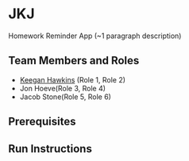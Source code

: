 # JKJ

Homework Reminder App (~1 paragraph description)

## Team Members and Roles

* [Keegan Hawkins](https://github.com/Khawk2000/CIS350-HW2-Hawkins.git) (Role 1, Role 2)
* Jon Hoeve(Role 3, Role 4)
* Jacob Stone(Role 5, Role 6)

## Prerequisites

## Run Instructions
